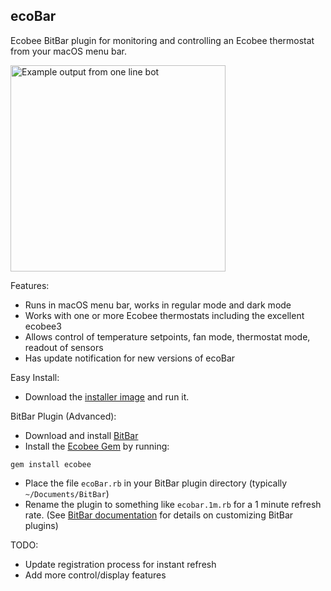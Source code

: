ecoBar
---
Ecobee BitBar plugin for monitoring and controlling an Ecobee thermostat from your macOS menu bar.

<img src="https://raw.githubusercontent.com/robzr/ecobar/master/images/screenshot.png" 
  alt="Example output from one line bot" width=344 height=330>

Features:
- Runs in macOS menu bar, works in regular mode and dark mode
- Works with one or more Ecobee thermostats including the excellent ecobee3
- Allows control of temperature setpoints, fan mode, thermostat mode, readout of sensors
- Has update notification for new versions of ecoBar

Easy Install:
- Download the [installer image](https://github.com/robzr/ecobar/blob/master/ecoBar.dmg?raw=true) and run it.

BitBar Plugin (Advanced):
- Download and install [BitBar](http://getbitbar.com)
- Install the [Ecobee Gem](https://rubygems.org/gems/ecobee) by running:
```
gem install ecobee
```
- Place the file `ecoBar.rb` in your BitBar plugin directory (typically `~/Documents/BitBar`)
- Rename the plugin to something like `ecobar.1m.rb` for a 1 minute refresh rate. (See [BitBar documentation](https://github.com/matryer/bitbar/blob/master/README.md) for details on customizing BitBar plugins)

TODO:
- Update registration process for instant refresh
- Add more control/display features
